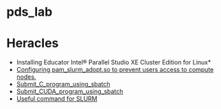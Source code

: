 # pds_lab

# Heracles
- Installing Educator Intel® Parallel Studio XE Cluster Edition for Linux*
- [Configuring pam_slurm_adopt.so to prevent users access to compute nodes.](https://github.com/trungmanhhuynh/pds_lab/blob/master/pam_slurm_adopt.md)
- [Submit_C_program_using_sbatch](https://github.com/trungmanhhuynh/pds_lab/blob/master/submit_C_program_using_sbatch.md)
- [Submit_CUDA_program_using_sbatch](https://github.com/trungmanhhuynh/pds_lab/blob/master/submit_CUDA_program_using_sbatch.md)
- [Useful command for SLURM](https://github.com/trungmanhhuynh/pds_lab/blob/master/Useful_command_for_SLURM.md)
